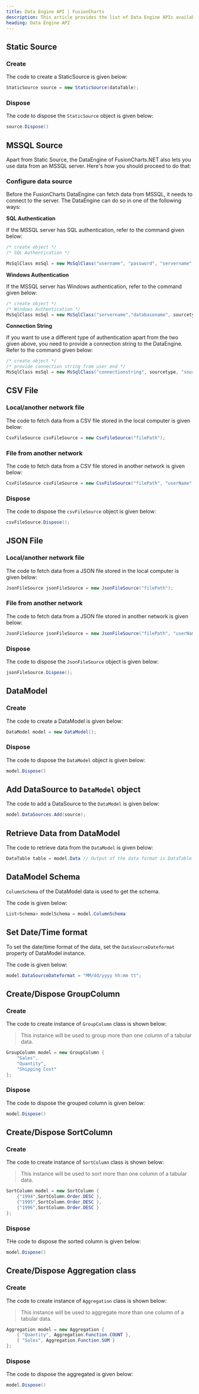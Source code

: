 ```yaml
---
title: Data Engine API | FusionCharts
description: This article provides the list of Data Engine APIs available.
heading: Data Engine API
---
```


## Static Source

### Create

The code to create a StaticSource is given below:

```csharp
StaticSource source = new StaticSource(dataTable);
```

### Dispose

The code to dispose the `StaticSource` object is given below:

```csharp
source.Dispose()
```

## MSSQL Source

Apart from Static Source, the DataEngine of FusionCharts.NET also lets you use data from an MSSQL server. Here's how you should proceed to do that:

### Configure data source

Before the FusionCharts DataEngine can fetch data from MSSQL, it needs to connect to the server. The DataEngine can do so in one of the following ways:

**SQL Authentication**

If the MSSQL server has SQL authentication, refer to the command given below:

```csharp
/* create object */
/* SQL Authentication */

MsSqlClass msSql = new MsSqlClass("username", "password", "servername", "databasename", sourcetype, "sourcename")
```

**Windows Authentication**

If the MSSQL server has Windows authentication, refer to the command given below:

```csharp
/* create object */
/* Windows Authentication */
MsSqlClass msSql = new MsSqlClass("servername","databasename", sourcetype, "sourcename")|
```

**Connection String**

If you want to use a different type of authentication apart from the two given above, you need to provide a connection string to the DataEngine. Refer to the command given below:

```csharp
/* create object */
/* provide connection string from user end */
MsSqlClass msSql = new MsSqlClass("connectionstring", sourcetype, "sourcename")
```

## CSV File

### Local/another network file

The code to fetch data from a CSV file stored in the local computer is given below:

```csharp
CsvFileSource csvFileSource = new CsvFileSource("filePath");
```

### File from another network

The code to fetch data from a CSV file stored in another network is given below:

```csharp
CsvFileSource csvFileSource = new CsvFileSource("filePath", "userName", "password");
```

### Dispose

The code to dispose the `csvFileSource` object is given below:

```csharp
csvFileSource.Dispose();
```

## JSON File

### Local/another network file

The code to fetch data from a JSON file stored in the local computer is given below:

```csharp
JsonFileSource jsonFileSource = new JsonFileSource("filePath");
```

### File from another network

The code to fetch data from a JSON file stored in another network is given below:

```csharp
JsonFileSource jsonFileSource = new JsonFileSource("filePath", "userName", "password");
```

### Dispose

The code to dispose the `JsonFileSource` object is given below:

```csharp
jsonFileSource.Dispose();
```

## DataModel

### Create

The code to create a DataModel is given below:

```csharp
DataModel model = new DataModel();
```

### Dispose

The code to dispose the `DataModel` object is given below:

```csharp
model.Dispose()
```

## Add DataSource to `DataModel` object

The code to add a DataSource to the `DataModel` is given below:

```csharp
model.DataSources.Add(source);
```

## Retrieve Data from DataModel

The code to retrieve data from the `DataModel` is given below:

```csharp
DataTable table = model.Data // Output of the data format is DataTable
```

## DataModel Schema

`ColumnSchema` of the DataModel data is used to get the schema.

The code is given below:

```csharp
List<Schema> modelSchema = model.ColumnSchema
```

## Set Date/Time format

To set the date/time format of the data, set the `DataSourceDateformat` property of DataModel instance.

The code is given below:

```csharp
model.DataSourceDateformat = "MM/dd/yyyy hh:mm tt";
```

## Create/Dispose GroupColumn

### Create

The code to create instance of `GroupColumn` class is shown below:

> This instance will be used to group more than one column of a tabular data.

```csharp
GroupColumn model = new GroupColumn {
	"Sales",
	"Quantity",
	"Shipping Cost"
};
```

### Dispose

The code to dispose the grouped column is given below:

```csharp
model.Dispose()
```

## Create/Dispose SortColumn

### Create

The code to create instance of `SortColumn` class is shown below:

> This instance will be used to sort more than one column of a tabular data.

```csharp
SortColumn model = new SortColumn {
	{"1994",SortColumn.Order.DESC },
  	{"1995",SortColumn.Order.DESC },
  	{"1996",SortColumn.Order.DESC }
};
```

### Dispose

THe code to dispose the sorted column is given below:

```csharp
model.Dispose()
```

## Create/Dispose Aggregation class

### Create

The code to create instance of `Aggregation` class is shown below:

> This instance will be used to aggregate more than one column of a tabular data.

```csharp
Aggregation model = new Aggregation {
	{ "Quantity", Aggregation.Function.COUNT },
	{ "Sales", Aggregation.Function.SUM }
};
```

### Dispose

The code to dispose the aggregated is given below:

```csharp
model.Dispose()
```

